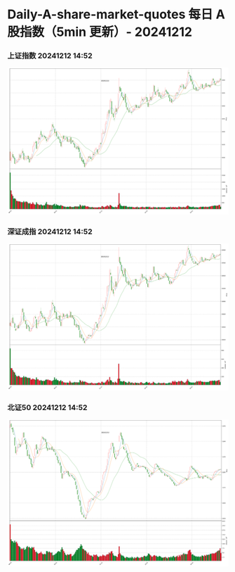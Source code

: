 
# Daily-A-share-market-quotes 每日 A 股指数（5min 更新）- 20241212

### 上证指数 20241212 14:52
![](./fig/2024/12/20241212-sh000001.png)

### 深证成指 20241212 14:52
![](./fig/2024/12/20241212-sz399001.png)

### 北证50 20241212 14:52
![](./fig/2024/12/20241212-bj899050.png)
